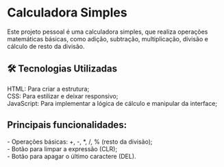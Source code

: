 # Calculadora Simples
 
Este projeto pessoal é uma calculadora simples, que realiza operações matemáticas básicas, como adição, subtração, multiplicação, divisão e cálculo de resto da divisão. 

<h2> 🛠️ Tecnologias Utilizadas </h2>
HTML: Para criar a estrutura; <br>
CSS: Para estilizar e deixar responsivo; <br>
JavaScript: Para implementar a lógica de cálculo e manipular da interface; <br>

<h2> Principais funcionalidades: </h2>
- Operações básicas: +, -, *, /, % (resto da divisão); <br>
- Botão para limpar a expressão (CLR); <br>
- Botão para apagar o último caractere (DEL). <br>
